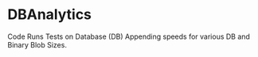 # DBAnalytics
 
Code Runs Tests on Database (DB) Appending speeds for various DB and Binary Blob Sizes.
